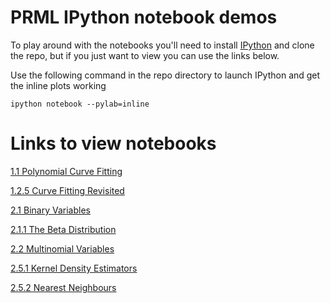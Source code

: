 PRML IPython notebook demos
===========================

To play around with the notebooks you'll need to install [IPython](http://ipython.org/notebook.html)
and clone the repo, but if you just want to view you can use the links below.

Use the following command in the repo directory to launch IPython and get the inline plots working

    ipython notebook --pylab=inline

Links to view notebooks
=======================

[1.1 Polynomial Curve Fitting](http://nbviewer.ipython.org/github/jamt9000/prml/blob/master/1.1-polycurve.ipynb)

[1.2.5 Curve Fitting Revisited](http://nbviewer.ipython.org/github/jamt9000/prml/blob/master/1.2.5-curve-fitting-revisited.ipynb)

[2.1 Binary Variables](http://nbviewer.ipython.org/github/jamt9000/prml/blob/master/2.1-binary-variables.ipynb)

[2.1.1 The Beta Distribution](http://nbviewer.ipython.org/github/jamt9000/prml/blob/master/2.1.1-beta-distribution.ipynb)

[2.2 Multinomial Variables](http://nbviewer.ipython.org/github/jamt9000/prml/blob/master/2.2-multinomial-variables.ipynb)

[2.5.1 Kernel Density Estimators](http://nbviewer.ipython.org/github/jamt9000/prml/blob/master/2.5.1-kernel-density-estimators.ipynb)

[2.5.2 Nearest Neighbours](http://nbviewer.ipython.org/github/jamt9000/prml/blob/master/2.5.2-nearest-neighbor-classifiers.ipynb)
